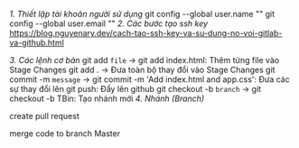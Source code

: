 _1. Thiết lập tài khoản người sử dụng_
git config --global user.name ""
git config --global user.email ""
_2. Các bước tạo ssh key_
https://blog.nguyenary.dev/cach-tao-ssh-key-va-su-dung-no-voi-gitlab-va-github.html

_3. Các lệnh cơ bản_
    git add `file` -> git add index.html: Thêm từng file vào Stage Changes
    git add . -> Đưa toàn bộ thay đổi vào Stage Changes
    git commit -m `message` -> git commit -m 'Add index.html and app.css': Đưa các sự thay đổi lên
    git push: Đẩy lên github
    git checkout -b `branch` -> git checkout -b TBin: Tạo nhánh mới
_4. Nhánh (Branch)_

create pull request

merge code to branch Master